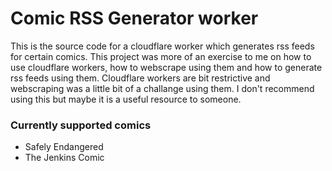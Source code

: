 # Comic RSS Generator worker
This is the source code for a cloudflare worker which generates rss feeds for certain comics. This project was more of an exercise to me on how to use cloudflare workers, how to webscrape using them and how to generate rss feeds using them. Cloudflare workers are bit restrictive and webscraping was a little bit of a challange using them. I don't recommend using this but maybe it is a useful resource to someone.

### Currently supported comics
- Safely Endangered
- The Jenkins Comic
